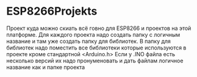 # ESP8266Projekts
Проект куда можно скиать всё говно для ESP8266 и проектов на этой платформе.
Для каждого проекта надо создать папку с логичным название и там уже создать папку для библиотек.
В папку для библиотек надо поместить все библиотеки которые используются в проекте кроме стандартной <Arduino.h>
Если у .INO файла есть несколько версий их надо пронуменовать и дать файлам логичное название как и папке проекта
